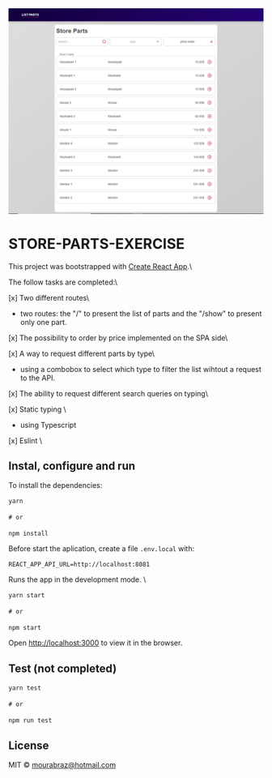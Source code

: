 <div align="center">
  <img width="600" src="./imgs/mozantech-test-1.png">
</div>

# STORE-PARTS-EXERCISE

This project was bootstrapped with [Create React App](https://github.com/facebook/create-react-app).\

The follow tasks are completed:\

[x] Two different routes\

- two routes: the "/" to present the list of parts and the "/show" to present only one part.

[x] The possibility to order by price implemented on the SPA side\

[x] A way to request different parts by type\

- using a combobox to select which type to filter the list wihtout a request to the API.

[x] The ability to request different search queries on typing\

[x] Static typing \

- using Typescript

[x] Eslint \

## Instal, configure and run

To install the dependencies:

```shell
yarn

# or

npm install
```

Before start the aplication, create a file `.env.local` with:

```
REACT_APP_API_URL=http://localhost:8081
```

Runs the app in the development mode. \

```shell
yarn start

# or

npm start
```

Open [http://localhost:3000](http://localhost:3000) to view it in the browser.

## Test (not completed)

```shell
yarn test

# or

npm run test

```

## License

MIT © mourabraz@hotmail.com
